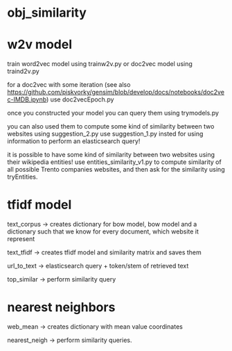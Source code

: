 # obj_similarity

# w2v model
train word2vec model using trainw2v.py or doc2vec model using traind2v.py

for a doc2vec with some iteration (see also https://github.com/piskvorky/gensim/blob/develop/docs/notebooks/doc2vec-IMDB.ipynb)
use doc2vecEpoch.py

once you constructed your model you can query them using trymodels.py

you can also used them to compute some kind of similarity between two websites using suggestion_2.py
use suggestion_1.py insted for using information to perform an elasticsearch query!

it is possible to have some kind of similarity between two websites using their wikipedia entities! 
use entities_similarity_v1.py to compute similarity of all possible Trento companies websites, and then 
ask for the similarity using tryEntities.

# tfidf model
text_corpus -> creates dictionary for bow model, bow model and a dictionary such that we know for every document, which website it represent

text_tfidf -> creates tfidf model and similarity matrix and saves them

url_to_text -> elasticsearch query + token/stem of retrieved text

top_similar -> perform similarity query

# nearest neighbors
web_mean -> creates dictionary with mean value coordinates

nearest_neigh -> perform similarity queries.

